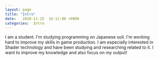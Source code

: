 ```yaml
---
layout: page
title: "Intro"
date:   2020-11-25  16:11:00 +0900
categories:  Intro
---
```

I am a student.
I'm studying programming on Japanese soil.
I'm working hard to improve my skills in game production.
I am especially interested in Shader technology and have been studying and researching related to it.
I want to improve my knowledge and also focus on my output!
